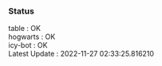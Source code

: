 ### Status


table : OK  
hogwarts : OK  
icy-bot : OK  
Latest Update : 2022-11-27 02:33:25.816210
